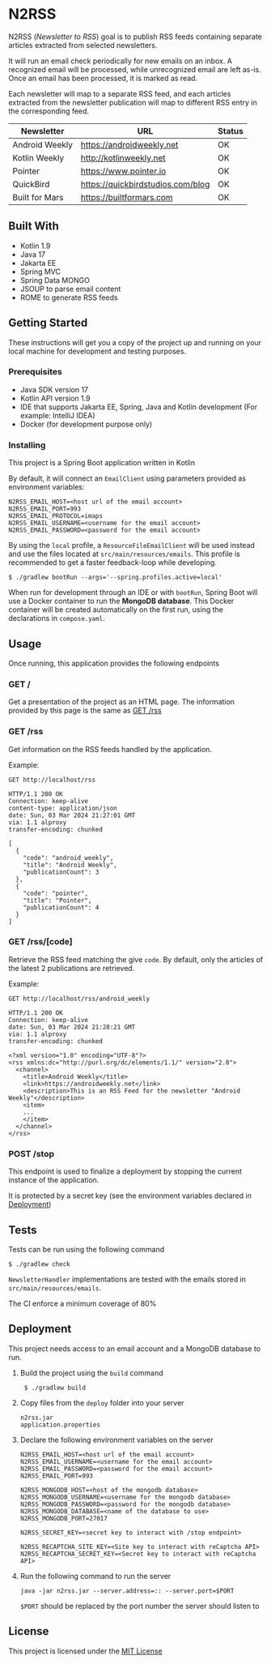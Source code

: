 # N2RSS

N2RSS (*Newsletter to RSS*) goal is to publish RSS feeds containing separate articles
extracted from selected newsletters.

It will run an email check periodically for new emails on an inbox.
A recognized email will be processed, while unrecognized email are left as-is.
Once an email has been processed, it is marked as read.

Each newsletter will map to a separate RSS feed, 
and each articles extracted from the newsletter publication will map to different RSS entry in the corresponding feed.

| Newsletter     | URL                               | Status |
|----------------|-----------------------------------|--------|
| Android Weekly | https://androidweekly.net         | OK     |
| Kotlin Weekly  | http://kotlinweekly.net           | OK     |
| Pointer        | https://www.pointer.io            | OK     |
| QuickBird      | https://quickbirdstudios.com/blog | OK     |
| Built for Mars | https://builtformars.com          | OK     |

## Built With

- Kotlin 1.9
- Java 17
- Jakarta EE
- Spring MVC
- Spring Data MONGO
- JSOUP to parse email content
- ROME to generate RSS feeds

## Getting Started

These instructions will get you a copy of the project 
up and running on your local machine for development 
and testing purposes.

### Prerequisites

- Java SDK version 17
- Kotlin API version 1.9
- IDE that supports Jakarta EE, Spring, Java and Kotlin development (For example: IntelliJ IDEA)
- Docker (for development purpose only)

### Installing

This project is a Spring Boot application written in Kotlin

By default, it will connect an `EmailClient` using parameters provided as environment variables:
```
N2RSS_EMAIL_HOST=<host url of the email account>
N2RSS_EMAIL_PORT=993
N2RSS_EMAIL_PROTOCOL=imaps
N2RSS_EMAIL_USERNAME=<username for the email account>
N2RSS_EMAIL_PASSWORD=<password for the email account>
```

By using the `local` profile, a `ResourceFileEmailClient` will be used instead and use the files located 
at `src/main/resources/emails`. This profile is recommended to get a faster feedback-loop while developing.

```shell
$ ./gradlew bootRun --args='--spring.profiles.active=local'
```

When run for development through an IDE or with `bootRun`, Spring Boot will use a Docker container 
to run the **MongoDB database**. This Docker container will be created automatically on the first run, 
using the declarations in `compose.yaml`.

## Usage

Once running, this application provides the following endpoints

### GET /
Get a presentation of the project as an HTML page. 
The information provided by this page is the same as [GET /rss](#get-rss)

### GET /rss
Get information on the RSS feeds handled by the application.

Example:
```
GET http://localhost/rss

HTTP/1.1 200 OK
Connection: keep-alive
content-type: application/json
date: Sun, 03 Mar 2024 21:27:01 GMT
via: 1.1 alproxy
transfer-encoding: chunked

[
  {
    "code": "android_weekly",
    "title": "Android Weekly",
    "publicationCount": 3
  },
  {
    "code": "pointer",
    "title": "Pointer",
    "publicationCount": 4
  }
]
```

### GET /rss/\[code]

Retrieve the RSS feed matching the give `code`.
By default, only the articles of the latest 2 publications are retrieved.

Example:
```
GET http://localhost/rss/android_weekly

HTTP/1.1 200 OK
Connection: keep-alive
date: Sun, 03 Mar 2024 21:28:21 GMT
via: 1.1 alproxy
transfer-encoding: chunked

<?xml version="1.0" encoding="UTF-8"?>
<rss xmlns:dc="http://purl.org/dc/elements/1.1/" version="2.0">
  <channel>
    <title>Android Weekly</title>
    <link>https://androidweekly.net</link>
    <description>This is an RSS Feed for the newsletter "Android Weekly"</description>
    <item>
    ...
    </item>
  </channel>
</rss>
```

### POST /stop
This endpoint is used to finalize a deployment by stopping the current instance of the application.

It is protected by a secret key (see the environment variables declared in [Deployment](#deployment))

## Tests

Tests can be run using the following command
```shell
$ ./gradlew check
```

`NewsletterHandler` implementations are tested with the emails stored in `src/main/resources/emails`.

The CI enforce a minimum coverage of 80%

## Deployment
This project needs access to an email account and a MongoDB database to run.

1. Build the project using the `build` command
   ```shell
    $ ./gradlew build
    ```
2. Copy files from the `deploy` folder into your server
   ```
   n2rss.jar
   application.properties
   ```
3. Declare the following environment variables on the server
   ```
   N2RSS_EMAIL_HOST=<host url of the email account>
   N2RSS_EMAIL_USERNAME=<username for the email account>
   N2RSS_EMAIL_PASSWORD=<password for the email account>
   N2RSS_EMAIL_PORT=993
   
   N2RSS_MONGODB_HOST=<host of the mongodb database>
   N2RSS_MONGODB_USERNAME=<username for the mongodb database>
   N2RSS_MONGODB_PASSWORD=<password for the mongodb database>
   N2RSS_MONGODB_DATABASE=<name of the database to use>
   N2RSS_MONGODB_PORT=27017
   
   N2RSS_SECRET_KEY=<secret key to interact with /stop endpoint>
   
   N2RSS_RECAPTCHA_SITE_KEY=<Site key to interact with reCaptcha API>
   N2RSS_RECAPTCHA_SECRET_KEY=<Secret key to interact with reCaptcha API>
   ```
4. Run the following command to run the server
   ```shell
   java -jar n2rss.jar --server.address=:: --server.port=$PORT
   ```
   `$PORT` should be replaced by the port number the server should listen to

## License

This project is licensed under the [MIT License](LICENSE.md)
